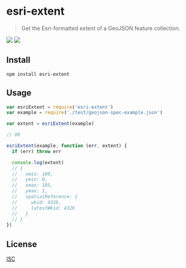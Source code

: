 # esri-extent

> Get the Esri-formatted extent of a GeoJSON feature collection.

[![](https://img.shields.io/npm/v/esri-extent.svg?style=flat-square)](https://www.npmjs.com/package/esri-extent)
[![](https://img.shields.io/travis/GeoXForm/esri-extent.svg?style=flat-square)](https://travis-ci.org/GeoXForm/esri-extent)

## Install

```
npm install esri-extent
```

## Usage

```js
var esriExtent = require('esri-extent')
var example = require('./test/geojson-spec-example.json')

var extent = esriExtent(example)

// OR

esriExtent(example, function (err, extent) {
  if (err) throw err

  console.log(extent)
  // {
  //   xmin: 100,
  //   ymin: 0,
  //   xmax: 105,
  //   ymax: 1,
  //   spatialReference: {
  //     wkid: 4326,
  //     latestWkid: 4326
  //   }
  // }
})
```

## License

[ISC](LICENSE)
